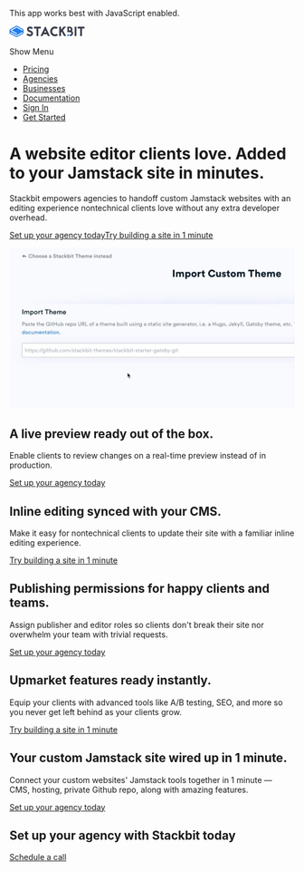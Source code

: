 This app works best with JavaScript enabled.

<a href="/" class="masthead-logo"><img src="/images/logo_alt.svg" alt="Stackbit logo" width="133" height="20" /></a>

<span class="screen-reader-text">Show Menu</span><span class="masthead-menu-icon" aria-hidden="true"></span>

-   [Pricing](/pricing)
-   [Agencies](/agencies)
-   [Businesses](/businesses)
-   [Documentation](https://www.stackbit.com/docs/)
-   [Sign In](https://app.stackbit.com/)
-   <a href="https://app.stackbit.com/create" class="button-component button-component-theme-accent button-component-hollow"><span>Get Started</span></a>

A website editor clients love. Added to your Jamstack site in minutes.
======================================================================

Stackbit empowers agencies to handoff custom Jamstack websites with an editing experience nontechnical clients love without any extra developer overhead.

<a href="https://calendly.com/ryland-stackbit/30min/" class="product-hero-cta button-component button-component-theme-accent"><span>Set up your agency today</span></a><a href="https://www.stackbit.com/create" class="product-hero-cta button-component button-component-theme-accent button-component-hollow"><span>Try building a site in 1 minute</span></a>

<img src="/images/hero-video-image.jpg" class="product-hero-media" />

A live preview ready out of the box.
------------------------------------

Enable clients to review changes on a real-time preview instead of in production.

<a href="https://calendly.com/ryland-stackbit/30min/" class="feature-highlight-item-cta button-component button-component-theme-accent button-component-hollow"><span>Set up your agency today</span></a>

Inline editing synced with your CMS.
------------------------------------

Make it easy for nontechnical clients to update their site with a familiar inline editing experience.

<a href="https://stackbit.com/create" class="feature-highlight-item-cta button-component button-component-theme-accent button-component-hollow"><span>Try building a site in 1 minute</span></a>

Publishing permissions for happy clients and teams.
---------------------------------------------------

Assign publisher and editor roles so clients don't break their site nor overwhelm your team with trivial requests.

<a href="https://calendly.com/ryland-stackbit/30min/" class="feature-highlight-item-cta button-component button-component-theme-accent button-component-hollow"><span>Set up your agency today</span></a>

Upmarket features ready instantly.
----------------------------------

Equip your clients with advanced tools like A/B testing, SEO, and more so you never get left behind as your clients grow.

<a href="https://stackbit.com/create" class="feature-highlight-item-cta button-component button-component-theme-accent button-component-hollow"><span>Try building a site in 1 minute</span></a>

Your custom Jamstack site wired up in 1 minute.
-----------------------------------------------

Connect your custom websites' Jamstack tools together in 1 minute — CMS, hosting, private Github repo, along with amazing features.

<a href="https://calendly.com/ryland-stackbit/30min/" class="feature-highlight-item-cta button-component button-component-theme-accent button-component-hollow"><span>Set up your agency today</span></a>

Set up your agency with Stackbit today
--------------------------------------

<a href="https://calendly.com/ryland-stackbit/30min/" class="feature-highlight-cta button-component button-component-theme-accent"><span>Schedule a call</span></a>













<!-- -->



<!-- -->








